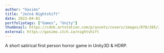 ```yaml
---
author: "Gasimo"
title: "Ječná Nightshift"
date: 2023-04-01
portfoliotags: ["Games", "Unity"]
thumbnail: https://cdnb.artstation.com/p/assets/covers/images/070/265/279/small_square/gasimo-gasimo-artboard-1isoa.jpg?1702134120
external: https://gasimo.itch.io/nightshift
---
```


A short satirical first person horror game in Unity3D & HDRP.